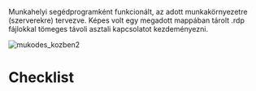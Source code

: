 Munkahelyi segédprogramként funkcionált, az adott munkakörnyezetre (szerverekre) tervezve.
Képes volt egy megadott mappában tárolt .rdp fájlokkal tömeges távoli asztali kapcsolatot kezdeményezni.

![mukodes_kozben2](https://user-images.githubusercontent.com/17532282/194511522-eeab4f5d-ef6a-4d4a-8ca5-5db36ea5acb5.png)

# Checklist
